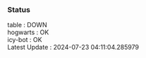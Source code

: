 ### Status


table : DOWN  
hogwarts : OK  
icy-bot : OK  
Latest Update : 2024-07-23 04:11:04.285979
